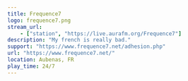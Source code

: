 ```yaml
---
title: Frequence7
logo: frequence7.png
stream_url:
    - ["station", "https://live.aurafm.org/Frequence7"]
description: "My french is really bad."
support: "https://www.frequence7.net/adhesion.php"
url: "https://www.frequence7.net/"
location: Aubenas, FR
play_time: 24/7
---
```


